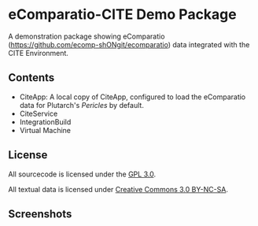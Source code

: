 # eComparatio-CITE Demo Package

A demonstration package showing eComparatio (<https://github.com/ecomp-shONgit/ecomparatio>) data integrated with the CITE Environment.

## Contents

- CiteApp: A local copy of CiteApp, configured to load the eComparatio data for Plutarch's *Pericles* by default.
- CiteService
- IntegrationBuild
- Virtual Machine


## License

All sourcecode is licensed under the [GPL 3.0](https://opensource.org/licenses/gpl-3.0.html).

All textual data is licensed under [Creative Commons 3.0 BY-NC-SA](https://creativecommons.org/licenses/by-nc-sa/3.0/).

## Screenshots







